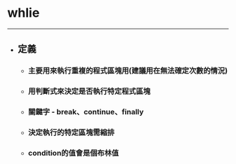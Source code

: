 # whlie
---

+ ## 定義
  + ### 主要用來執行重複的程式區塊用(建議用在無法確定次數的情況)
  + ### 用判斷式來決定是否執行特定程式區塊
  + ### 關鍵字 - break、continue、finally
  + ### 決定執行的特定區塊需縮排
  + ### condition的值會是個布林值